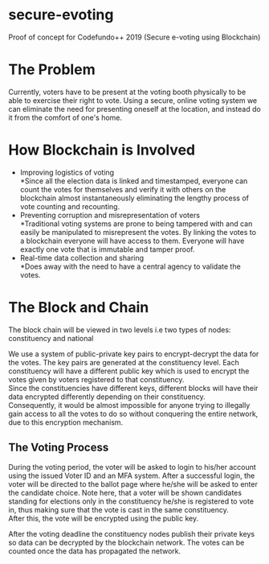 # secure-evoting
Proof of concept for Codefundo++ 2019 (Secure e-voting using Blockchain)
# The Problem
Currently, voters have to be present at the voting booth physically to be able to exercise their right to vote. Using a secure, online voting system we can eliminate the need for presenting oneself at the location, and instead do it from the comfort of one's home. 
# How Blockchain is Involved
- Improving logistics of voting  
  *Since all the election data is linked and timestamped, everyone can count the votes for themselves and verify it with others on the blockchain almost instantaneously eliminating the lengthy process of vote counting and recounting. 
- Preventing corruption and misrepresentation of voters  
  *Traditional voting systems are prone to being tampered with and can easily be manipulated to misrepresent the votes. By linking the votes to a blockchain everyone will have access to them. Everyone will have exactly one vote that is immutable and tamper proof.
- Real-time data collection and sharing  
  *Does away with the need to have a central agency to validate the votes.
# The Block and Chain
The block chain will be viewed in two levels  i.e two types of nodes: constituency and national  
  
We use a system of public-private key pairs to encrypt-decrypt the data for the votes. The key pairs are generated at the constituency level. Each constituency will have a different public key which is used to encrypt the votes given by voters registered to that constituency.  
Since the constituencies have different keys, different blocks will have their data encrypted differently depending on their constituency.  
Consequently, it would be almost impossible for anyone trying to illegally gain access to all the votes to do so without conquering the entire network, due to this encryption mechanism.  
## The Voting Process
During the voting period, the voter will be asked to login to his/her account using the issued Voter ID and an MFA system. After a successful login, the voter will be directed to the ballot page where he/she will be asked to enter the candidate choice. Note here, that a voter will be shown candidates standing for elections only in the constituency he/she is registered to vote in, thus making sure that the vote is cast in the same constituency.  
After this, the vote will be encrypted using the public key.  

After the voting deadline the constituency nodes publish their private keys so data can be decrypted by the blockchain network. The votes can be counted once the data has propagated the network.




